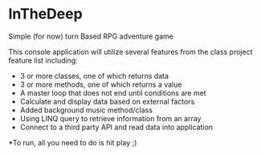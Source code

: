 # InTheDeep
Simple (for now) turn Based RPG adventure game

This console application will utilize several features from the class project feature list including:
* 3 or more classes, one of which returns data
* 3 or more methods, one of which returns a value
* A master loop that does not end until conditions are met
* Calculate and display data based on external factors
* Added background music method/class
* Using  LINQ query to retrieve information from an array
* Connect to a third party API and read data into application

*To run, all you need to do is hit play ;)
